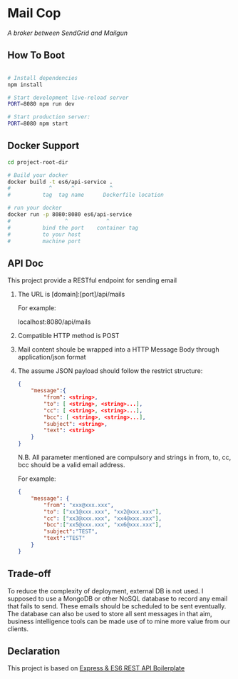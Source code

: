# Mail Cop

*A broker between SendGrid and Mailgun*

## How To Boot

```sh

# Install dependencies
npm install

# Start development live-reload server
PORT=8080 npm run dev

# Start production server:
PORT=8080 npm start
```
Docker Support
------
```sh
cd project-root-dir

# Build your docker
docker build -t es6/api-service .
#            ^      ^           ^
#          tag  tag name      Dockerfile location

# run your docker
docker run -p 8080:8080 es6/api-service
#                 ^            ^
#          bind the port    container tag
#          to your host
#          machine port   

```

## API Doc
This project provide a RESTful endpoint for sending email

1. The URL is [domain]:[port]/api/mails

    For example:

    localhost:8080/api/mails

2. Compatible HTTP method is POST

3. Mail content shoule be wrapped into a HTTP Message Body through application/json format

4. The assume JSON payload should follow the restrict structure:

    ```json
    {
        "message":{
            "from": <string>,
            "to": [ <string>, <string>...],
            "cc": [ <string>, <string>...],
            "bcc": [ <string>, <string>...],
            "subject": <string>,
            "text": <string>
        }
    }
    ```
    N.B. All parameter mentioned are compulsory and strings in from, to, cc, bcc should be a valid email address.

    For example:
    ```json
    {
        "message": {
            "from": "xxx@xxx.xxx",
            "to": ["xx1@xxx.xxx", "xx2@xxx.xxx"],
            "cc": ["xx3@xxx.xxx", "xx4@xxx.xxx"],
            "bcc":["xx5@xxx.xxx", "xx6@xxx.xxx"],
            "subject":"TEST",
            "text":"TEST"
        }
    }
    ```

## Trade-off
To reduce the complexity of deployment, external DB is not used.
I supposed to use a MongoDB or other NoSQL database to record any email that fails to send. These emails should be scheduled to be sent eventually.
The database can also be used to store all sent messages in that aim, business intelligence tools can be made use of to mine more value from our clients.

## Declaration
This project is based on [Express & ES6 REST API Boilerplate](https://github.com/developit/express-es6-rest-api)

